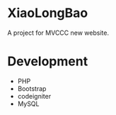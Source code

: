 XiaoLongBao
===========
A project for MVCCC new website.

Development
===========
 - PHP
 - Bootstrap
 - codeigniter
 - MySQL
